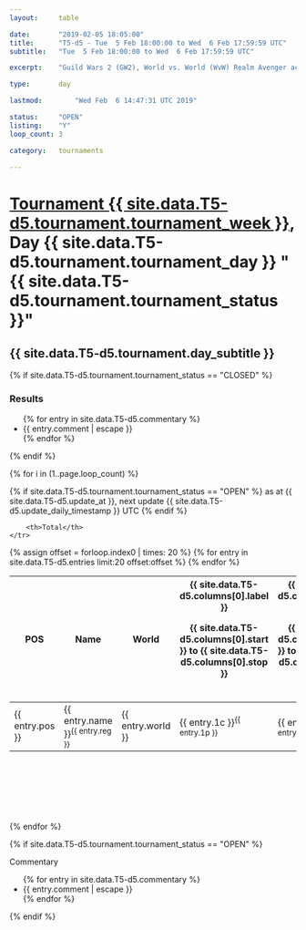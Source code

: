 ```yaml
---
layout: 	table

date: 		"2019-02-05 18:05:00"
title: 		"T5-d5 - Tue  5 Feb 18:00:00 to Wed  6 Feb 17:59:59 UTC"
subtitle: 	"Tue  5 Feb 18:00:00 to Wed  6 Feb 17:59:59 UTC"

excerpt:    "Guild Wars 2 (GW2), World vs. World (WvW) Realm Avenger achivement Tournament. \"Every Kill Counts\""

type:       day

lastmod: 		"Wed Feb  6 14:47:31 UTC 2019"

status:     "OPEN"
listing:    "Y"
loop_count: 3

category: 	tournaments

---
```

<div class="table_header">
    <h1><a href="{{ site.data.T5-d5.tournament.week_url }}">Tournament {{ site.data.T5-d5.tournament.tournament_week }}</a>, Day {{ site.data.T5-d5.tournament.tournament_day }} "{{ site.data.T5-d5.tournament.tournament_status }}"</h1>
    <h2>{{ site.data.T5-d5.tournament.day_subtitle }}</h2> 
</div>

{% if site.data.T5-d5.tournament.tournament_status == "CLOSED" %} 
<div class="commentary">
  <h3>Results</h3>
  <ul>
    {% for entry in site.data.T5-d5.commentary %}
    <li class="commentary_list">{{ entry.comment | escape }}</li>
    {% endfor %}
  </ul>
</div>
{% endif %}


{% for i in (1..page.loop_count) %}

{% if site.data.T5-d5.tournament.tournament_status == "OPEN" %} 
<span class="table_nextupdate">as at {{ site.data.T5-d5.update_at }}, next update {{ site.data.T5-d5.update_daily_timestamp }} UTC</span> 
{% endif %}

<table class="day_table">
  <colgroup>
    <col style="width:18px">
    <col style="width:55px">
    <col style="width:55px">
    <col style="width:12px">
    <col style="width:12px">
    <col style="width:12px">
    <col style="width:12px">
    <col style="width:12px">
    <col style="width:12px">
    <col style="width:12px">
    <col style="width:12px">
    <col style="width:12px">
    <col style="width:12px">
    <col style="width:12px">
    <col style="width:12px">
    <col style="width:12px">
    <col style="width:12px">
    <col style="width:12px">
    <col style="width:12px">
    <col style="width:12px">
    <col style="width:12px">
    <col style="width:12px">
    <col style="width:12px">
    <col style="width:12px">
    <col style="width:12px">
    <col style="width:12px">
    <col style="width:12px">
    <col style="width:18px">
  </colgroup>  
  <thead>
    <tr>
        <th>POS</th>
        <th class="AlignLeft">Name</th>
        <th class="AlignLeft">World</th>

<th><div class="label">{{ site.data.T5-d5.columns[0].label }}<p class="onhover">{{ site.data.T5-d5.columns[0].start }} to {{ site.data.T5-d5.columns[0].stop }}</p></div>​</th>
<th><div class="label">{{ site.data.T5-d5.columns[1].label }}<p class="onhover">{{ site.data.T5-d5.columns[1].start }} to {{ site.data.T5-d5.columns[1].stop }}</p></div>​</th>
<th><div class="label">{{ site.data.T5-d5.columns[2].label }}<p class="onhover">{{ site.data.T5-d5.columns[2].start }} to {{ site.data.T5-d5.columns[2].stop }}</p></div>​</th>
<th><div class="label">{{ site.data.T5-d5.columns[3].label }}<p class="onhover">{{ site.data.T5-d5.columns[3].start }} to {{ site.data.T5-d5.columns[3].stop }}</p></div>​</th>
<th><div class="label">{{ site.data.T5-d5.columns[4].label }}<p class="onhover">{{ site.data.T5-d5.columns[4].start }} to {{ site.data.T5-d5.columns[4].stop }}</p></div>​</th>
<th><div class="label">{{ site.data.T5-d5.columns[5].label }}<p class="onhover">{{ site.data.T5-d5.columns[5].start }} to {{ site.data.T5-d5.columns[5].stop }}</p></div>​</th>
<th><div class="label">{{ site.data.T5-d5.columns[6].label }}<p class="onhover">{{ site.data.T5-d5.columns[6].start }} to {{ site.data.T5-d5.columns[6].stop }}</p></div>​</th>
<th><div class="label">{{ site.data.T5-d5.columns[7].label }}<p class="onhover">{{ site.data.T5-d5.columns[7].start }} to {{ site.data.T5-d5.columns[7].stop }}</p></div>​</th>
<th><div class="label">{{ site.data.T5-d5.columns[8].label }}<p class="onhover">{{ site.data.T5-d5.columns[8].start }} to {{ site.data.T5-d5.columns[8].stop }}</p></div>​</th>
<th><div class="label">{{ site.data.T5-d5.columns[9].label }}<p class="onhover">{{ site.data.T5-d5.columns[9].start }} to {{ site.data.T5-d5.columns[9].stop }}</p></div>​</th>
<th><div class="label">{{ site.data.T5-d5.columns[10].label }}<p class="onhover">{{ site.data.T5-d5.columns[10].start }} to {{ site.data.T5-d5.columns[10].stop }}</p></div>​</th>

<th><div class="label">{{ site.data.T5-d5.columns[11].label }}<p class="onhover">{{ site.data.T5-d5.columns[11].start }} to {{ site.data.T5-d5.columns[11].stop }}</p></div>​</th>
<th><div class="label">{{ site.data.T5-d5.columns[12].label }}<p class="onhover">{{ site.data.T5-d5.columns[12].start }} to {{ site.data.T5-d5.columns[12].stop }}</p></div>​</th>
<th><div class="label">{{ site.data.T5-d5.columns[13].label }}<p class="onhover">{{ site.data.T5-d5.columns[13].start }} to {{ site.data.T5-d5.columns[13].stop }}</p></div>​</th>
<th><div class="label">{{ site.data.T5-d5.columns[14].label }}<p class="onhover">{{ site.data.T5-d5.columns[14].start }} to {{ site.data.T5-d5.columns[14].stop }}</p></div>​</th>
<th><div class="label">{{ site.data.T5-d5.columns[15].label }}<p class="onhover">{{ site.data.T5-d5.columns[15].start }} to {{ site.data.T5-d5.columns[15].stop }}</p></div>​</th>
<th><div class="label">{{ site.data.T5-d5.columns[16].label }}<p class="onhover">{{ site.data.T5-d5.columns[16].start }} to {{ site.data.T5-d5.columns[16].stop }}</p></div>​</th>
<th><div class="label">{{ site.data.T5-d5.columns[17].label }}<p class="onhover">{{ site.data.T5-d5.columns[17].start }} to {{ site.data.T5-d5.columns[17].stop }}</p></div>​</th>
<th><div class="label">{{ site.data.T5-d5.columns[18].label }}<p class="onhover">{{ site.data.T5-d5.columns[18].start }} to {{ site.data.T5-d5.columns[18].stop }}</p></div>​</th>
<th><div class="label">{{ site.data.T5-d5.columns[19].label }}<p class="onhover">{{ site.data.T5-d5.columns[19].start }} to {{ site.data.T5-d5.columns[19].stop }}</p></div>​</th>
<th><div class="label">{{ site.data.T5-d5.columns[20].label }}<p class="onhover">{{ site.data.T5-d5.columns[20].start }} to {{ site.data.T5-d5.columns[20].stop }}</p></div>​</th>

<th><div class="label">{{ site.data.T5-d5.columns[21].label }}<p class="onhover">{{ site.data.T5-d5.columns[21].start }} to {{ site.data.T5-d5.columns[21].stop }}</p></div>​</th>
<th><div class="label">{{ site.data.T5-d5.columns[22].label }}<p class="onhover">{{ site.data.T5-d5.columns[22].start }} to {{ site.data.T5-d5.columns[22].stop }}</p></div>​</th>
<th><div class="label">{{ site.data.T5-d5.columns[23].label }}<p class="onhover">{{ site.data.T5-d5.columns[23].start }} to {{ site.data.T5-d5.columns[23].stop }}</p></div>​</th>

        <th>Total</th>
    </tr>
  </thead>
  {% assign offset = forloop.index0 | times: 20 %}
<tbody>
{% for entry in site.data.T5-d5.entries limit:20 offset:offset %}
  <tr>
    <td class="pl{{ entry.pos }}">{{ entry.pos }}</td>
    <td class="AlignLeft">{{ entry.name }}<sup>{{ entry.reg }}</sup></td>
    <td class="AlignLeft">{{ entry.world }}</td>
    <td class="pl{{ entry.1p }}">{{ entry.1c }}<sup>{{ entry.1p }}</sup></td>
    <td class="pl{{ entry.2p }}">{{ entry.2c }}<sup>{{ entry.2p }}</sup></td>
    <td class="pl{{ entry.3p }}">{{ entry.3c }}<sup>{{ entry.3p }}</sup></td>
    <td class="pl{{ entry.4p }}">{{ entry.4c }}<sup>{{ entry.4p }}</sup></td>
    <td class="pl{{ entry.5p }}">{{ entry.5c }}<sup>{{ entry.5p }}</sup></td>
    <td class="pl{{ entry.6p }}">{{ entry.6c }}<sup>{{ entry.6p }}</sup></td>
    <td class="pl{{ entry.7p }}">{{ entry.7c }}<sup>{{ entry.7p }}</sup></td>
    <td class="pl{{ entry.8p }}">{{ entry.8c }}<sup>{{ entry.8p }}</sup></td>
    <td class="pl{{ entry.9p }}">{{ entry.9c }}<sup>{{ entry.9p }}</sup></td>
    <td class="pl{{ entry.10p }}">{{ entry.10c }}<sup>{{ entry.10p }}</sup></td>
    <td class="pl{{ entry.11p }}">{{ entry.11c }}<sup>{{ entry.11p }}</sup></td>
    <td class="pl{{ entry.12p }}">{{ entry.12c }}<sup>{{ entry.12p }}</sup></td>
    <td class="pl{{ entry.13p }}">{{ entry.13c }}<sup>{{ entry.13p }}</sup></td>
    <td class="pl{{ entry.14p }}">{{ entry.14c }}<sup>{{ entry.14p }}</sup></td>
    <td class="pl{{ entry.15p }}">{{ entry.15c }}<sup>{{ entry.15p }}</sup></td>
    <td class="pl{{ entry.16p }}">{{ entry.16c }}<sup>{{ entry.16p }}</sup></td>
    <td class="pl{{ entry.17p }}">{{ entry.17c }}<sup>{{ entry.17p }}</sup></td>
    <td class="pl{{ entry.18p }}">{{ entry.18c }}<sup>{{ entry.18p }}</sup></td>
    <td class="pl{{ entry.19p }}">{{ entry.19c }}<sup>{{ entry.19p }}</sup></td>
    <td class="pl{{ entry.20p }}">{{ entry.20c }}<sup>{{ entry.20p }}</sup></td>
    <td class="pl{{ entry.21p }}">{{ entry.21c }}<sup>{{ entry.21p }}</sup></td>
    <td class="pl{{ entry.22p }}">{{ entry.22c }}<sup>{{ entry.22p }}</sup></td>
    <td class="pl{{ entry.23p }}">{{ entry.23c }}<sup>{{ entry.23p }}</sup></td>
    <td class="pl{{ entry.24p }}">{{ entry.24c }}<sup>{{ entry.24p }}</sup></td>
    <td>{{ entry.total }}</td>
  </tr>
{% endfor %}  
</tbody>
</table>
<div class="leaderboard">
  <script async src="//pagead2.googlesyndication.com/pagead/js/adsbygoogle.js"></script>
  <!-- 728x90 -->
  <ins class="adsbygoogle"
       style="display:inline-block;width:728px;height:90px"
       data-ad-client="ca-pub-3274917281288240"
       data-ad-slot="3870538733"></ins>
  <script>
  (adsbygoogle = window.adsbygoogle || []).push({});
  </script>    
</div>
<br />
{% endfor %}

{% if site.data.T5-d5.tournament.tournament_status == "OPEN" %} 
<div class="commentary">
  <span class="commentary_title">Commentary</span>
  <ul>
    {% for entry in site.data.T5-d5.commentary %}
    <li class="commentary_list">{{ entry.comment | escape }}</li>
    {% endfor %}
  </ul>
</div>
{% endif %}


